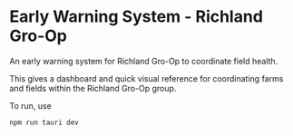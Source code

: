 # Early Warning System - Richland Gro-Op
An early warning system for Richland Gro-Op to coordinate field health.

This gives a dashboard and quick visual reference for coordinating farms and fields within the Richland Gro-Op group.

To run, use 
```
npm run tauri dev
```

